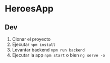 # HeroesApp

## Dev
1. Clonar el proyecto
2. Ejecutar ````npm install````
3. Levantar backend ``npm run backend``
4. Ejecutar la app ``npm start`` o bien ``ng serve -o``
